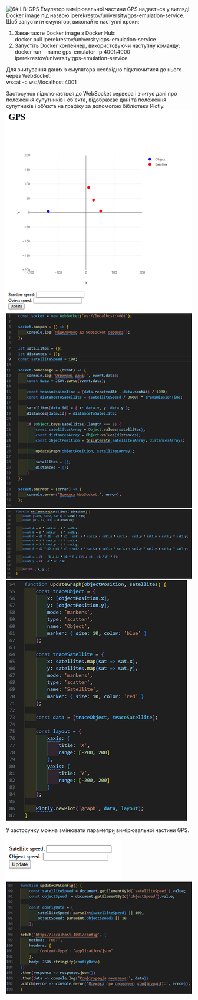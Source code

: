 ![6](https://github.com/user-attachments/assets/48811753-c03d-4489-8628-207fb79aa643)# LB-GPS
Емулятор вимірювальної частини GPS надається у вигляді Docker image під назвою iperekrestov/university/gps-emulation-service. Щоб запустити емулятор, виконайте наступні кроки:  
1. Завантажте Docker image з Docker Hub:  
docker pull iperekrestov/university:gps-emulation-service
2. Запустіть Docker контейнер, використовуючи наступну команду:  
docker run --name gps-emulator -p 4001:4000 iperekrestov/university:gps-emulation-service

Для зчитування даних з емулятора необхідно підключитися до нього через WebSocket:  
wscat -c ws://localhost:4001

Застосунок підключається до WebSocket сервера і зчитує дані про положення супутників і об'єкта, відображає дані та положення супутників і об'єкта на графіку за допомогою бібліотеки Plotly.  
![GPS](https://github.com/MKroppp/LB-GPS/blob/main/Screenshots/1.png)  
![Код](https://github.com/MKroppp/LB-GPS/blob/main/Screenshots/2.png)  
![Код](https://github.com/MKroppp/LB-GPS/blob/main/Screenshots/3.png)  
![Код](https://github.com/MKroppp/LB-GPS/blob/main/Screenshots/4.png)  

У застосунку можна змінювати параметри вимірювальної частини GPS.
![Update](https://github.com/MKroppp/LB-GPS/blob/main/Screenshots/6.png)  
![Код](https://github.com/MKroppp/LB-GPS/blob/main/Screenshots/5.png)  
